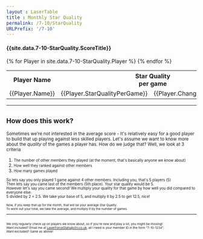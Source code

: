 ```yaml
---
layout : LaserTable
title : Monthly Star Quality 
permalink: /7-10/StarQuality
URLPrefix: '/7-10'
---
```


#### {{site.data.7-10-StarQuality.ScoreTitle}}

<table class = "ScoreTable">
<tr><th>Player Name</th><th colspan = "2">Star Quality<br/>per game </th><th> Total Star<br/>Quality</th> <th style = "padding-left:30px;"  colspan = "2">Average<br/>Players</th><th  colspan = "2">Average<br/> Rank</th><th>Games <br/>Played</th></tr>
{% for Player in site.data.7-10-StarQuality.Player %}
<tr><td class>{{Player.Name}}</td><td class = "number">{{Player.StarQualityPerGame}}</td><td class = "SmallBrightNumber"> {{Player.ChangeInSQPerGame}} </td><td class = "number">{{Player.TotalStarQuality}}</td><td style = "padding-left:30px;" class = "number">{{Player.AverageOpponents}}</td><td class = "SmallBrightNumber"> {{Player.ChangeInPlayers}}</td><td class = "number">{{Player.AverageRank}}</td><td class = "SmallBrightNumber"> {{Player.ChangeInRank}}</td><td class = "number">{{Player.gamesPlayed}}</td></tr>
{% endfor %}
</table>

-----

## <small>How does this work?</small>

<small>Sometimes we're not interested in the average score - It's relatively easy for a good player to build that up playing against less skilled players. Let's assume we want to know more about the *quality* of the games a player has. How do we judge that? Well, we look at 3 criteria
1. <small>The number of other members they played (at the moment, that's basically anyone we know about)</small>
2. <small>How well they ranked against other members</small>
3. <small>How many games played</small>

<small> So lets say you only played 1 game against 4 other members. Including you, that's 5 players (5)<br/>
Then lets say you came last of the members (5th place). Your star quality would be 5. <br/>
However let's say you came second! We multiply your quality for that game by how well you did compared to everyone else: <br/>
5 divided by 2 = 2.5. We take your base of 5, and multiply it by 2.5 to get 12.5, nice!<br/>

<small>Now, if you keep that up for the month, that will be your average Star Quality.<br/> To work out your total, we take the average, and multiply it by the number of games. </small>

-----

<small><br/> We only regularly check up on players we know about, so if you're new and play a lot, you might be missing!  <br/>
Want included? Email me at [LaserForceStats@ctri.co.uk](mailto:LaserForceStats@ctri.co.uk), all I need is your member ID in the form "7-10-1234". <br/>
Want excluded? Same as above!</small>